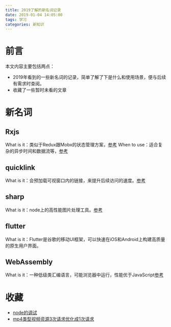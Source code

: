 ```yaml
---
title: 2019了解的新名词记录
date: 2019-01-04 14:05:00
tags: 学习
categories: 新知识
---
```

# 前言
本文内容主要包括两点：
* 2019年看到的一些新名词的记录，简单了解了下是什么和使用场景，便与后续有需求时查阅。
* 收藏了一些暂时未看的文章

# 新名词
## Rxjs
What is it：类似于Redux跟Mobx的状态管理方案，[参考](https://zhuanlan.zhihu.com/p/33382396)
When to use：适合复杂的异步时间和数据流等，[参考](https://www.v2ex.com/t/348135)

## quicklink
What is it：会预加载可视窗口内的链接，来提升后续访问的速度。[参考](https://juejin.im/post/5c21f8435188256d12597789)

## sharp
What is it：node上的高性能图片处理工具。[参考](https://github.com/lovell/sharp?utm_source=75weekly&utm_medium=75weekly)

## flutter
What is it：Flutter是谷歌的移动UI框架，可以快速在iOS和Android上构建高质量的原生用户界面。 

## WebAssembly 
What is it：一种低级类汇编语言，可能浏览器中运行，性能优于JavaScript[参考](https://www.zhihu.com/question/31415286/answer/58022648)

# 收藏
* [node的调试](https://mp.weixin.qq.com/s?__biz=MzA3NTYzODYzMg==&mid=2653579929&idx=1&sn=6d3abb730c63753615d0fc1d1233a2e6&chksm=84b3b89eb3c43188a4f2818f8ced5d811e5b41af4a1456a4f6361b8aa9e75ddbeaf0b59486f8&scene=0&xtrack=1&ascene=7&devicetype=android-27&version=2607033c&)
* [mp4类型视频资源3次请求优化成1次请求](https://juejin.im/post/5c0e0f75e51d45410c5e1aea)
